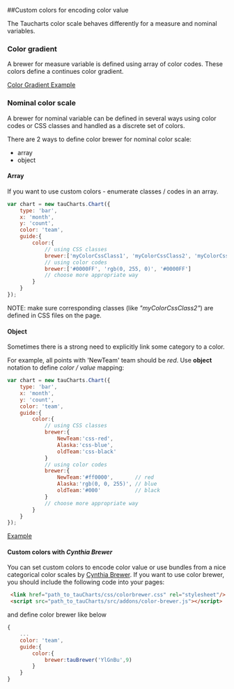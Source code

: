 ##Custom colors for encoding color value

The Taucharts color scale behaves differently for a measure and nominal variables.

### Color gradient
A brewer for measure variable is defined using array of color codes. These colors define a continues color gradient.

[Color Gradient Example](https://jsfiddle.net/ojb039vr/2/)


### Nominal color scale
A brewer for nominal variable can be defined in several ways using color codes or CSS classes and handled as a discrete set of colors.

There are 2 ways to define color brewer for nominal color scale:
* array
* object

#### Array

If you want to use custom colors - enumerate classes / codes in an array.

```javascript
var chart = new tauCharts.Chart({
    type: 'bar',
    x: 'month',
    y: 'count',
    color: 'team',
    guide:{
        color:{
            // using CSS classes
            brewer:['myColorCssClass1', 'myColorCssClass2', 'myColorCssClass3']
            // using color codes
            brewer:['#0000FF', 'rgb(0, 255, 0)', '#0000FF']
            // choose more appropriate way
        }
    }
});
```
NOTE: make sure corresponding classes (like *"myColorCssClass2"*) are defined in CSS files on the page.

#### Object

Sometimes there is a strong need to explicitly link some category to a color.

For example, all points with 'NewTeam' team should be *red*. Use **object** notation to define *color / value* mapping:

```javascript
var chart = new tauCharts.Chart({
    type: 'bar',
    x: 'month',
    y: 'count',
    color: 'team',
    guide:{
        color:{
            // using CSS classes
            brewer:{
                NewTeam:'css-red',
                Alaska:'css-blue',
                oldTeam:'css-black'
            }
            // using color codes
            brewer:{
                NewTeam:'#ff0000',       // red
                Alaska:'rgb(0, 0, 255)', // blue
                oldTeam:'#000'           // black
            }
            // choose more appropriate way
        }
    }
});
```

[Example](https://jsfiddle.net/tcw7rna4/)

#### Custom colors with *Cynthia Brewer*
You can set custom colors to encode color value or use bundles from a nice categorical color scales by [Cynthia Brewer](http://colorbrewer2.org/).
If you want to use color brewer, you should include the following code into your pages:

```HTML
 <link href="path_to_tauCharts/css/colorbrewer.css" rel="stylesheet"/>
 <script src="path_to_tauCharts/src/addons/color-brewer.js"></script>
```
and define color brewer like below
```javascript
{
    ...
    color: 'team',
    guide:{
        color:{
            brewer:tauBrewer('YlGnBu',9)
        }
    }
}
```